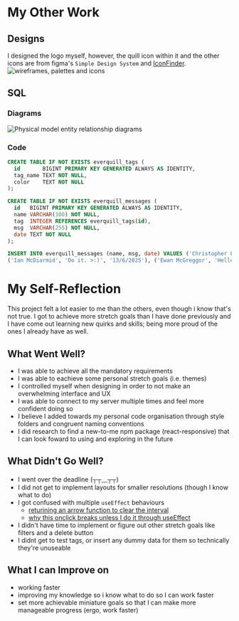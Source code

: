 # My Other Work

## Designs

I designed the logo myself, however, the quill icon within it and the other icons are from figma's `Simple Design System` and [IconFinder](https://www.iconfinder.com/icons/11144338/soft_cozy_feather_bird_feather_quill_icon).
![wireframes, palettes and icons](./design.png)

## SQL

### Diagrams

![Physical model entity relationship diagrams](./image.png)

### Code

```sql
CREATE TABLE IF NOT EXISTS everquill_tags (
  id       BIGINT PRIMARY KEY GENERATED ALWAYS AS IDENTITY,
  tag_name TEXT NOT NULL,
  color    TEXT NOT NULL
);

CREATE TABLE IF NOT EXISTS everquill_messages (
  id   BIGINT PRIMARY KEY GENERATED ALWAYS AS IDENTITY,
  name VARCHAR(100) NOT NULL,
  tag  INTEGER REFERENCES everquill_tags(id),
  msg  VARCHAR(255) NOT NULL,
  date TEXT NOT NULL
);
```

```sql
INSERT INTO everquill_messages (name, msg, date) VALUES ('Christopher Lee', 'Twice the pride, double the fall.', '13/6/2025'),
('Ian McDiarmid', 'Do it. >:)', '13/6/2025'), ('Ewan McGreggor', 'Hello There', '12/6/2025');
```

# My Self-Reflection

This project felt a lot easier to me than the others, even though i know that's not true. I got to achieve more stretch goals than I have done previously and I have come out learning new quirks and skills; being more proud of the ones I already have as well.

## What Went Well?

- I was able to achieve all the mandatory requirements
- I was able to eachieve some personal stretch goals (i.e. themes)
- I controlled myself when designing in order to not make an overwhelming interface and UX
- I was able to connect to my server multiple times and feel more confident doing so
- I believe I added towards my personal code organisation through style folders and congruent naming conventions
- I did research to find a new-to-me npm package (react-responsive) that I can look foward to using and exploring in the future

## What Didn't Go Well?

- I went over the deadline (┬┬﹏┬┬)
- I did not get to implement layouts for smaller resolutions (though I know what to do)
- I got confused with multiple `useEffect` behaviours
  - [returining an arrow function to clear the interval](./client/src/pages/Write.jsx#L34)
  - [why this onclick breaks unless I do it through useEffect](./client/src/components/Dimmer.jsx#L9-L13)
- I didn't have time to implement or figure out other stretch goals like filters and a delete button
- I didnt get to test tags, or insert any dummy data for them so technically they're unuseable

## What I can Improve on

- working faster
- improving my knowledge so i know what to do so I can work faster
- set more achievable miniature goals so that I can make more manageable progress (ergo, work faster)
